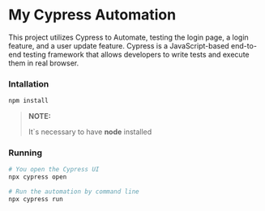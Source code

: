 # My Cypress Automation

This project utilizes Cypress to Automate, testing the login page, a login feature, and a user update feature.
Cypress is a JavaScript-based end-to-end testing framework that allows developers to write tests and execute them in real browser.


### Intallation
``` bash
npm install
```
> **NOTE:**
>
> It`s necessary to have **node** installed


### Running
``` bash
# You open the Cypress UI
npx cypress open

# Run the automation by command line
npx cypress run
```
